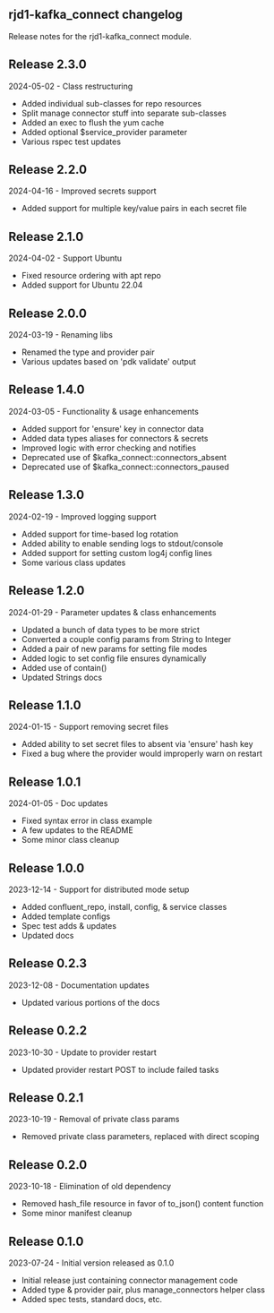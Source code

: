 ## rjd1-kafka_connect changelog

Release notes for the rjd1-kafka_connect module.

## Release 2.3.0

2024-05-02 - Class restructuring

 - Added individual sub-classes for repo resources
 - Split manage connector stuff into separate sub-classes
 - Added an exec to flush the yum cache
 - Added optional $service_provider parameter
 - Various rspec test updates

## Release 2.2.0

2024-04-16 - Improved secrets support

 - Added support for multiple key/value pairs in each secret file

## Release 2.1.0

2024-04-02 - Support Ubuntu

 - Fixed resource ordering with apt repo
 - Added support for Ubuntu 22.04

## Release 2.0.0

2024-03-19 - Renaming libs

 - Renamed the type and provider pair
 - Various updates based on 'pdk validate' output

## Release 1.4.0

2024-03-05 - Functionality & usage enhancements

 - Added support for 'ensure' key in connector data
 - Added data types aliases for connectors & secrets
 - Improved logic with error checking and notifies
 - Deprecated use of $kafka_connect::connectors_absent
 - Deprecated use of $kafka_connect::connectors_paused

## Release 1.3.0

2024-02-19 - Improved logging support

 - Added support for time-based log rotation
 - Added ability to enable sending logs to stdout/console
 - Added support for setting custom log4j config lines
 - Some various class updates

## Release 1.2.0

2024-01-29 - Parameter updates & class enhancements

 - Updated a bunch of data types to be more strict
 - Converted a couple config params from String to Integer
 - Added a pair of new params for setting file modes
 - Added logic to set config file ensures dynamically
 - Added use of contain()
 - Updated Strings docs

## Release 1.1.0

2024-01-15 - Support removing secret files

 - Added ability to set secret files to absent via 'ensure' hash key
 - Fixed a bug where the provider would improperly warn on restart

## Release 1.0.1

2024-01-05 - Doc updates

 - Fixed syntax error in class example
 - A few updates to the README
 - Some minor class cleanup

## Release 1.0.0

2023-12-14 - Support for distributed mode setup

 - Added confluent_repo, install, config, & service classes
 - Added template configs
 - Spec test adds & updates
 - Updated docs

## Release 0.2.3

2023-12-08 - Documentation updates

 - Updated various portions of the docs

## Release 0.2.2

2023-10-30 - Update to provider restart

 - Updated provider restart POST to include failed tasks

## Release 0.2.1

2023-10-19 - Removal of private class params

 - Removed private class parameters, replaced with direct scoping

## Release 0.2.0

2023-10-18 - Elimination of old dependency

 - Removed hash_file resource in favor of to_json() content function
 - Some minor manifest cleanup

## Release 0.1.0

2023-07-24 - Initial version released as 0.1.0

 - Initial release just containing connector management code
 - Added type & provider pair, plus manage_connectors helper class
 - Added spec tests, standard docs, etc.
